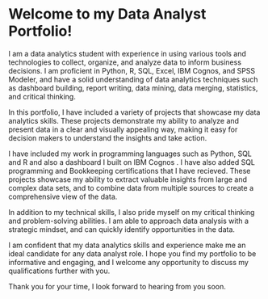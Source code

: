 # Welcome to my Data Analyst Portfolio!

I am a data analytics student with experience in using various tools and technologies to collect, organize, and analyze data to inform business decisions. I am proficient in Python, R, SQL, Excel, IBM Cognos, and SPSS Modeler, and have a solid understanding of data analytics techniques such as dashboard building, report writing, data mining, data merging, statistics, and critical thinking.

In this portfolio, I have included a variety of projects that showcase my data analytics skills. These projects demonstrate my ability to analyze and present data in a clear and visually appealing way, making it easy for decision makers to understand the insights and take action.

I have included my work in programming languages such as Python, SQL and R and also a dashboard I built on IBM Cognos . I have also added SQL programming and Bookkeeping certifications that I have recieved. These projects showcase my ability to extract valuable insights from large and complex data sets, and to combine data from multiple sources to create a comprehensive view of the data.

In addition to my technical skills, I also pride myself on my critical thinking and problem-solving abilities. I am able to approach data analysis with a strategic mindset, and can quickly identify opportunities in the data.

I am confident that my data analytics skills and experience make me an ideal candidate for any data analyst role. I hope you find my portfolio to be informative and engaging, and I welcome any opportunity to discuss my qualifications further with you.

Thank you for your time, I look forward to hearing from you soon.
